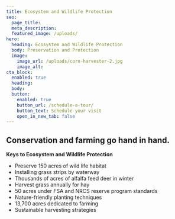 ```yaml
---
title: Ecosystem and Wildlife Protection
seo:
  page_title:
  meta_description:
  featured_image: /uploads/
hero:
  heading: Ecosystem and Wildlife Protection
  body: Preservation and Protection
  image:
    image_url: /uploads/corn-harvester-2.jpg
    image_alt: 
cta_block:
  enabled: true
  heading: 
  body:
  button:
    enabled: true
    button_url: /schedule-a-tour/
    button_text: Schedule your visit
    open_in_new_tab: false
---
```


## Conservation and farming go hand in hand.

**Keys to Ecosystem and Wildlife Protection**

* Preserve 150 acres of wild life habitat
* Installing grass strips by waterway
* Thousands of acres of alfalfa feed deer in winter
* Harvest grass annually for hay
* 50 acres under FSA and NRCS reserve program standards
* Nature-friendly planting techniques
* 13,700 acres dedicated to farming
* Sustainable harvesting strategies